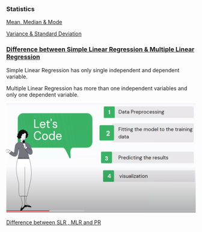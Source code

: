 ### Statistics

[Mean, Median & Mode](https://www.youtube.com/watch?v=GvftKv9uctk)

[Variance & Standard Deviation](https://www.youtube.com/watch?v=1E7NU-uWalY)



### [Difference between Simple Linear Regression & Multiple Linear Regression](https://www.youtube.com/watch?v=7zwbgtNkjNI&list=PLVG0Zju2HPJe0bhmV6l1MEE-6h0MG-20P&index=15)

Simple Linear Regression has only single independent and dependent variable.

Multiple Linear Regression has more than one independent variables and only one dependent variable.

![Alt text](image.png)

[Difference between SLR , MLR and PR ](https://www.youtube.com/watch?v=kVVq2JDwiik) 